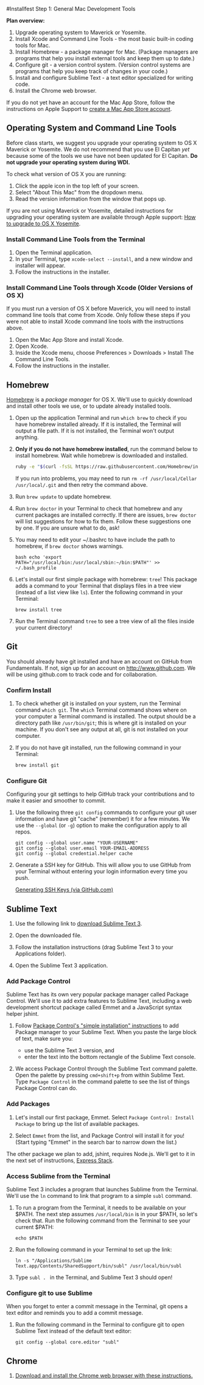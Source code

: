 #Installfest Step 1: General Mac Development Tools


**Plan overview:**

1. Upgrade operating system to Maverick or Yosemite.   
1. Install Xcode and Command Line Tools - the most basic built-in coding tools for Mac.  
2. Install Homebrew - a package manager for Mac.  (Package managers are programs that help you install external tools and keep them up to date.)
3. Configure git - a version control system. (Version control systems are programs that help you keep track of changes in your code.)
4. Install and configure Sublime Text - a text editor specialized for writing code.
5. Install the Chrome web browser.

If you do not yet have an account for the Mac App Store, follow the instructions on Apple Support to <a href="https://support.apple.com/kb/PH11499?locale=en_US" target="_blank">create a Mac App Store account</a>.

## Operating System and Command Line Tools

Before class starts, we suggest you upgrade your operating system to OS X Maverick or Yosemite. We do not recommend that you use El Capitan *yet* because some of the tools we use have not been updated for El Capitan.  **Do not upgrade your operating system during WDI.** 

To check what version of OS X you are running:  
1. Click the apple icon in the top left of your screen.  
2. Select "About This Mac" from the dropdown menu.   
3. Read the version information from the window that pops up.   

If you are not using Maverick or Yosemite, detailed instructions for upgrading your operating system are available through Apple support: <a href="https://www.apple.com/support/osx/upgrade/" target="_blank">How to upgrade to OS X Yosemite</a>.

### Install Command Line Tools from the Terminal

1. Open the Terminal application.
2. In your Terminal, type `xcode-select --install`, and a new window and installer will appear. 
3. Follow the instructions in the installer. 


### Install Command Line Tools through Xcode (Older Versions of OS X)

If you must run a version of OS X before Maverick, you will need to install command line tools that come from Xcode. Only follow these steps if you were not able to install Xcode command line tools with the instructions above.

1. Open the Mac App Store and install Xcode.
1. Open Xcode.
1. Inside the Xcode menu, choose Preferences > Downloads > Install The Command Line Tools.
1. Follow the instructions in the installer.

## Homebrew

<a href="http://brew.sh/" target="_blank">Homebrew</a> is a *package manager* for OS X.  We'll use to quickly download and install other tools we use, or to update already installed tools. 

1. Open up the application Terminal and run `which brew` to check if you have homebrew installed already. If it is installed, the Terminal will output a file path. If it is not installed, the Terminal won't output anything. 

1. **Only if you do not have homebrew installed**, run the command below to install homebrew. Wait while homebrew is downloaded and installed.

	```bash
	ruby -e "$(curl -fsSL https://raw.githubusercontent.com/Homebrew/install/master/install)"
	```

	If you run into problems, you may need to run  `rm -rf /usr/local/Cellar /usr/local/.git` and then retry the command above.
	
		
1. Run `brew update` to update homebrew.


1. Run `brew doctor` in your Terminal to check that homebrew and any current packages are installed correctly. If there are issues, `brew doctor` will list suggestions for how to fix them.  Follow these suggestions one by one. If you are unsure what to do, ask!

1. You may need to edit your ~/.bashrc to have include the path to homebrew, if `brew doctor` shows warnings.

	```
	bash echo 'export PATH="/usr/local/bin:/usr/local/sbin:~/bin:$PATH"' >> ~/.bash_profile
	```

1. Let's install our first simple package with homebrew: `tree`!  This package adds a command to your Terminal that displays files in a tree view (instead of a list view like `ls`).  Enter the following command in your Terminal:

	```
	brew install tree
	```

1. Run the Terminal command `tree` to see a tree view of all the files inside your current directory!



## Git

You should already have git installed and have an account on GitHub from Fundamentals. If not, sign up for an account on <a href="http://www.github.com" target="_blank">http://www.github.com</a>. We will be using github.com to track code and for collaboration. 

### Confirm Install

1. To check whether git is installed on your system, run the Terminal command `which git`. The `which` Terminal command shows where on your computer a Terminal command is installed. The output should be a directory path like `/usr/bin/git`; this is where git is installed on your machine.  If you don't see any output at all, git is not installed on your computer. 


1. If you do not have git installed, run the following command in your Terminal:

	```bash
	brew install git
	```

### Configure Git

Configuring your git settings to help GitHub track your contributions and to make it easier and smoother to commit. 

1. Use the following three `git config` commands to configure your git user information and have git "cache" (remember) it for a few minutes. We use the `--global` (or `-g`) option to make the configuration apply to all repos.
  
	```
	git config --global user.name "YOUR-USERNAME"
	git config --global user.email YOUR-EMAIL-ADDRESS
	git config --global credential.helper cache
	```

1. Generate a SSH key for GitHub. This will allow you to use GitHub from your Terminal without entering your login information every time you push.

     [Generating SSH Keys (via GitHub.com)](https://help.github.com/articles/generating-ssh-keys)

## Sublime Text

1. Use the following link to <a href="http://c758482.r82.cf2.rackcdn.com/Sublime%20Text%20Build%203083.dmg">download Sublime Text 3</a>. 

1. Open the downloaded file.

1. Follow the installation instructions (drag Sublime Text 3 to your Applications folder).

1. Open the Sublime Text 3 application. 

### Add Package Control

Sublime Text has its own very popular package manager called Package Control. We'll use it to add extra features to Sublime Text, including a web development shortcut package called Emmet and a JavaScript syntax helper jshint.

1. Follow <a href="https://packagecontrol.io/installation" target="_blank">Package Control's  "simple installation" instructions</a> to add Package manager to your Sublime Text. When you paste the large block of text, make sure you:
   -  use the Sublime Text 3 version, and   
   -  enter the text into the bottom rectangle of the Sublime Text console.

1. We access Package Control through the Sublime Text command palette. Open the palette by pressing `cmd+shift+p` from within Sublime Text. Type `Package Control`  in the command palette to see the list of things Package Control can do.


### Add Packages

1. Let's install our first package, Emmet.  Select `Package Control: Install Package` to bring up the list of available packages. 

1. Select `Emmet` from the list, and Package Control will install it for you!  (Start typing "Emmet" in the search bar to narrow down the list.)  

<!--@TODO: PyV8 binaries error message - see https://github.com/sergeche/emmet-sublime/issues/476 ?-->

The other package we plan to add, jshint, requires Node.js.  We'll get to it in the next set of instructions, <a href="https://github.com/sf-wdi-22-23/installfest/blob/master/express_stack.md" target="_blank">Express Stack</a>.

### Access Sublime from the Terminal

Sublime Text 3 includes a program that launches Sublime from the Terminal.  We'll use the `ln` command to link that program to a simple `subl` command. 

1. To run a program from the Terminal, it needs to be available on your $PATH. The next step assumes `/usr/local/bin` is in your $PATH, so let's check that.  Run the following command from the Terminal to see your current $PATH:
	
	```
	echo $PATH
	```

1. Run the following command in your Terminal to set up the link:
	```
	ln -s "/Applications/Sublime Text.app/Contents/SharedSupport/bin/subl" /usr/local/bin/subl
	```

1. Type `subl . ` in the Terminal, and Sublime Text 3 should open!

### Configure git to use Sublime

When you forget to enter a commit message in the Terminal, git opens a text editor and reminds you to add a commit message.  

1. Run the following command in the Terminal to configure git to open Sublime Text instead of the default text editor:
	
	```
	git config --global core.editor "subl"
	```

## Chrome

1. <a href="https://support.google.com/chrome/answer/95346?hl=en" target="_blank">Download and install the Chrome web browser with these instructions.</a>
